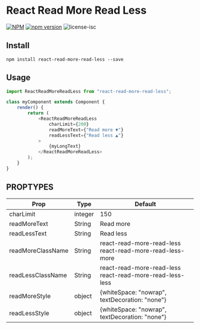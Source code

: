 
# React Read More Read Less

[![NPM](https://nodei.co/npm/react-read-more-read-less.png?downloads=true&downloadRank=true&stars=true)](https://nodei.co/npm/react-read-more-read-less/)
[![npm version](https://badge.fury.io/js/react-read-more-read-less.svg)](https://badge.fury.io/js/react-read-more-read-less)
![license-isc](https://img.shields.io/github/license/giatro/react-read-more-read-less.svg)

## Install
```
npm install react-read-more-read-less --save

```
## Usage
```js
import ReactReadMoreReadLess from "react-read-more-read-less";

class myComponent extends Component {
    render() {
        return (
            <ReactReadMoreReadLess
                charLimit={200}
                readMoreText={"Read more ▼"}
                readLessText={"Read less ▲"}
            >
                {myLongText}
            </ReactReadMoreReadLess>
        );
    }
}
```

## PROPTYPES
| Prop | Type | Default |
| ---- | ---- | ------- |
| charLimit | integer | 150 |
| readMoreText | String | Read more |
| readLessText | String | Read less |
| readMoreClassName | String | react-read-more-read-less react-read-more-read-less-more |
| readLessClassName | String | react-read-more-read-less react-read-more-read-less-less |
| readMoreStyle | object | {whiteSpace: "nowrap", textDecoration: "none"} |
| readLessStyle | object | {whiteSpace: "nowrap", textDecoration: "none"} |

